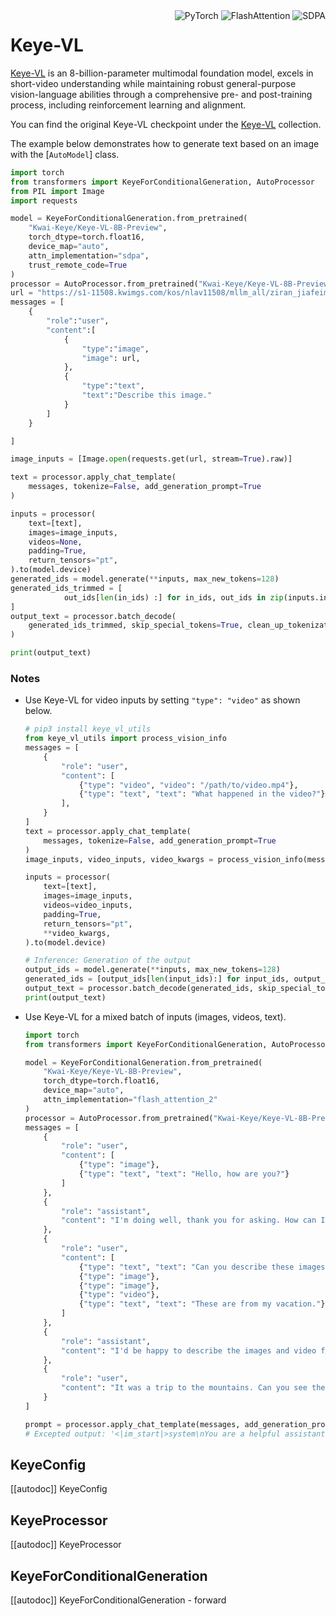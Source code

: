 <!--Copyright 2025 The Keye Team and The HuggingFace Inc. team. All rights reserved.

Licensed under the Apache License, Version 2.0 (the "License"); you may not use this file except in compliance with
the License. You may obtain a copy of the License at

http://www.apache.org/licenses/LICENSE-2.0

Unless required by applicable law or agreed to in writing, software distributed under the License is distributed on
an "AS IS" BASIS, WITHOUT WARRANTIES OR CONDITIONS OF ANY KIND, either express or implied. See the License for the
specific language governing permissions and limitations under the License.

⚠️ Note that this file is in Markdown but contain specific syntax for our doc-builder (similar to MDX) that may not be
rendered properly in your Markdown viewer.

-->

<div style="float: right;">
    <div class="flex flex-wrap space-x-1">
<img alt="PyTorch" src="https://img.shields.io/badge/PyTorch-DE3412?style=flat&logo=pytorch&logoColor=white">
<img alt="FlashAttention" src="https://img.shields.io/badge/%E2%9A%A1%EF%B8%8E%20FlashAttention-eae0c8?style=flat">
<img alt="SDPA" src="https://img.shields.io/badge/SDPA-DE3412?style=flat&logo=pytorch&logoColor=white">    </div>
</div>

# Keye-VL
[Keye-VL](https://huggingface.co/papers/2507.01949) is an 8-billion-parameter multimodal foundation model, excels in short-video understanding while maintaining robust general-purpose vision-language abilities through a comprehensive pre- and post-training process, including reinforcement learning and alignment.


You can find the original Keye-VL checkpoint under the [Keye-VL](https://huggingface.co/Kwai-Keye) collection.

The example below demonstrates how to generate text based on an image with the [`AutoModel`] class.

<hfoptions id="usage">

<hfoption id="AutoModel">

```py
import torch
from transformers import KeyeForConditionalGeneration, AutoProcessor
from PIL import Image
import requests

model = KeyeForConditionalGeneration.from_pretrained(
    "Kwai-Keye/Keye-VL-8B-Preview",
    torch_dtype=torch.float16,
    device_map="auto",
    attn_implementation="sdpa",
    trust_remote_code=True
)
processor = AutoProcessor.from_pretrained("Kwai-Keye/Keye-VL-8B-Preview", trust_remote_code=True)
url = "https://s1-11508.kwimgs.com/kos/nlav11508/mllm_all/ziran_jiafeimao_11.jpg"
messages = [
    {
        "role":"user",
        "content":[
            {
                "type":"image",
                "image": url,
            },
            {
                "type":"text",
                "text":"Describe this image."
            }
        ]
    }

]

image_inputs = [Image.open(requests.get(url, stream=True).raw)]

text = processor.apply_chat_template(
    messages, tokenize=False, add_generation_prompt=True
)

inputs = processor(
    text=[text],
    images=image_inputs,
    videos=None,
    padding=True,
    return_tensors="pt",
).to(model.device)
generated_ids = model.generate(**inputs, max_new_tokens=128)
generated_ids_trimmed = [
            out_ids[len(in_ids) :] for in_ids, out_ids in zip(inputs.input_ids, generated_ids)
]
output_text = processor.batch_decode(
    generated_ids_trimmed, skip_special_tokens=True, clean_up_tokenization_spaces=False
)

print(output_text)
```
</hfoption>

### Notes

- Use Keye-VL for video inputs by setting `"type": "video"` as shown below.
    ```python
    # pip3 install keye_vl_utils
    from keye_vl_utils import process_vision_info
    messages = [
        {
            "role": "user",
            "content": [
                {"type": "video", "video": "/path/to/video.mp4"},
                {"type": "text", "text": "What happened in the video?"},
            ],
        }
    ]
    text = processor.apply_chat_template(
        messages, tokenize=False, add_generation_prompt=True
    )
    image_inputs, video_inputs, video_kwargs = process_vision_info(messages, return_video_kwargs=True)

    inputs = processor(
        text=[text],
        images=image_inputs,
        videos=video_inputs,
        padding=True,
        return_tensors="pt",
        **video_kwargs,
    ).to(model.device)
    
    # Inference: Generation of the output
    output_ids = model.generate(**inputs, max_new_tokens=128)
    generated_ids = [output_ids[len(input_ids):] for input_ids, output_ids in zip(inputs.input_ids, output_ids)]
    output_text = processor.batch_decode(generated_ids, skip_special_tokens=True, clean_up_tokenization_spaces=True)
    print(output_text)
    ```
- Use Keye-VL for a mixed batch of inputs (images, videos, text).
    ```python
    import torch
    from transformers import KeyeForConditionalGeneration, AutoProcessor
    
    model = KeyeForConditionalGeneration.from_pretrained(
        "Kwai-Keye/Keye-VL-8B-Preview",
        torch_dtype=torch.float16,
        device_map="auto",
        attn_implementation="flash_attention_2"
    )
    processor = AutoProcessor.from_pretrained("Kwai-Keye/Keye-VL-8B-Preview")
    messages = [
        {
            "role": "user",
            "content": [
                {"type": "image"}, 
                {"type": "text", "text": "Hello, how are you?"}
            ]
        },
        {
            "role": "assistant",
            "content": "I'm doing well, thank you for asking. How can I assist you today?"
        },
        {
            "role": "user",
            "content": [
                {"type": "text", "text": "Can you describe these images and video?"}, 
                {"type": "image"}, 
                {"type": "image"}, 
                {"type": "video"}, 
                {"type": "text", "text": "These are from my vacation."}
            ]
        },
        {
            "role": "assistant",
            "content": "I'd be happy to describe the images and video for you. Could you please provide more context about your vacation?"
        },
        {
            "role": "user",
            "content": "It was a trip to the mountains. Can you see the details in the images and video?"
        }
    ]
    
    prompt = processor.apply_chat_template(messages, add_generation_prompt=True)
    # Excepted output: '<|im_start|>system\nYou are a helpful assistant.<|im_end|>\n<|im_start|>user\n<|vision_start|><|image_pad|><|vision_end|>Hello, how are you?<|im_end|>\n<|im_start|>assistant\nI'm doing well, thank you for asking. How can I assist you today?<|im_end|>\n<|im_start|>user\nCan you describe these images and video?<|vision_start|><|image_pad|><|vision_end|><|vision_start|><|image_pad|><|vision_end|><|vision_start|><|video_pad|><|vision_end|>These are from my vacation.<|im_end|>\n<|im_start|>assistant\nI'd be happy to describe the images and video for you. Could you please provide more context about your vacation?<|im_end|>\n<|im_start|>user\nIt was a trip to the mountains. Can you see the details in the images and video?<|im_end|>\n<|im_start|>assistant\n'
    
    ```

## KeyeConfig

[[autodoc]] KeyeConfig

## KeyeProcessor

[[autodoc]] KeyeProcessor

## KeyeForConditionalGeneration

[[autodoc]] KeyeForConditionalGeneration
    - forward
